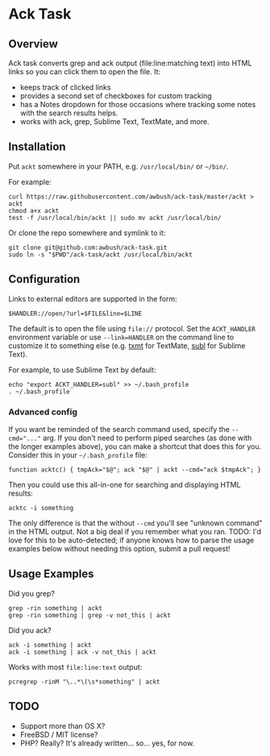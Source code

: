 # Ack Task

## Overview

Ack task converts grep and ack output (file:line:matching text) into HTML links
so you can click them to open the file. It:

- keeps track of clicked links
- provides a second set of checkboxes for custom tracking
- has a Notes dropdown for those occasions where tracking some notes with the
  search results helps.
- works with ack, grep, Sublime Text, TextMate, and more.

## Installation

Put `ackt` somewhere in your PATH, e.g. `/usr/local/bin/` or `~/bin/`.

For example:

	curl https://raw.githubusercontent.com/awbush/ack-task/master/ackt > ackt
	chmod a+x ackt
	test -f /usr/local/bin/ackt || sudo mv ackt /usr/local/bin/

Or clone the repo somewhere and symlink to it:

	git clone git@github.com:awbush/ack-task.git
	sudo ln -s "$PWD"/ack-task/ackt /usr/local/bin/ackt

## Configuration

Links to external editors are supported in the form:

	$HANDLER://open/?url=$FILE&line=$LINE

The default is to open the file using `file://` protocol.  Set the
`ACKT_HANDLER` environment variable or use `--link=HANDLER` on the command line
to customize it to something else (e.g. [txmt][mate] for TextMate, [subl][subl]
for Sublime Text).

For example, to use Sublime Text by default:

	echo "export ACKT_HANDLER=subl" >> ~/.bash_profile
	. ~/.bash_profile

### Advanced config

If you want be reminded of the search command used, specify the `--cmd="..."`
arg.  If you don't need to perform piped searches (as done with the longer
examples above), you can make a shortcut that does this for you.  Consider
this in your `~/.bash_profile` file:

    function acktc() { tmpAck="$@"; ack "$@" | ackt --cmd="ack $tmpAck"; }

Then you could use this all-in-one for searching and displaying HTML results:

    acktc -i something

The only difference is that the without `--cmd` you'll see "unknown command" in
the HTML output. Not a big deal if you remember what you ran. TODO: I'd love
for this to be auto-detected; if anyone knows how to parse the usage examples
below without needing this option, submit a pull request!

## Usage Examples

Did you grep?

    grep -rin something | ackt
    grep -rin something | grep -v not_this | ackt

Did you ack?

    ack -i something | ackt
    ack -i something | ack -v not_this | ackt

Works with most `file:line:text` output:

    pcregrep -rinM "\..*\(\s*something" | ackt

## TODO

- Support more than OS X?
- FreeBSD / MIT license?
- PHP? Really? It's already written... so... yes, for now.

[mate]: http://blog.macromates.com/2007/the-textmate-url-scheme/
[subl]: https://github.com/asuth/subl-handler
